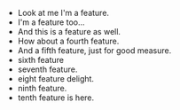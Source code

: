 - Look at me I'm a feature.
- I'm a feature too...
- And this is a feature as well.
- How about a fourth feature.
- And a fifth feature, just for good measure.
- sixth feature
- seventh feature.
- eight feature delight.
- ninth feature.
- tenth feature is here.
